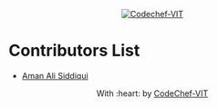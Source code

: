 <p align="center"><a href="https://www.codechefvit.com" target="_blank"><img src="https://s3.amazonaws.com/codechef_shared/sites/all/themes/abessive/logo-3.png" title="CodeChef-VIT" alt="Codechef-VIT"></a>
</p>

# Contributors List
* [Aman Ali Siddiqui](https://github.com/a-ma-n)


<p align="center">
	With :heart: by <a href="https://www.codechefvit.com" target="_blank">CodeChef-VIT</a>
</p>

